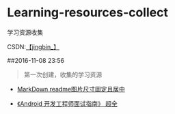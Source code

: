 # Learning-resources-collect
学习资源收集

CSDN:<a href="http://blog.csdn.net/jingbin_?_blank" target="_blank">【jingbin_】</a>

##2016-11-08 23:56
> 第一次创建，收集的学习资源

 - <a href="http://blog.csdn.net/jingbin_?_blank" target="_blank">MarkDown readme图片尺寸固定且居中</a>
 
 - <a href="http://www.diycode.cc/wiki/androidinterview?_blank" target="_blank">《Android 开发工程师面试指南》 超全</a>
 
